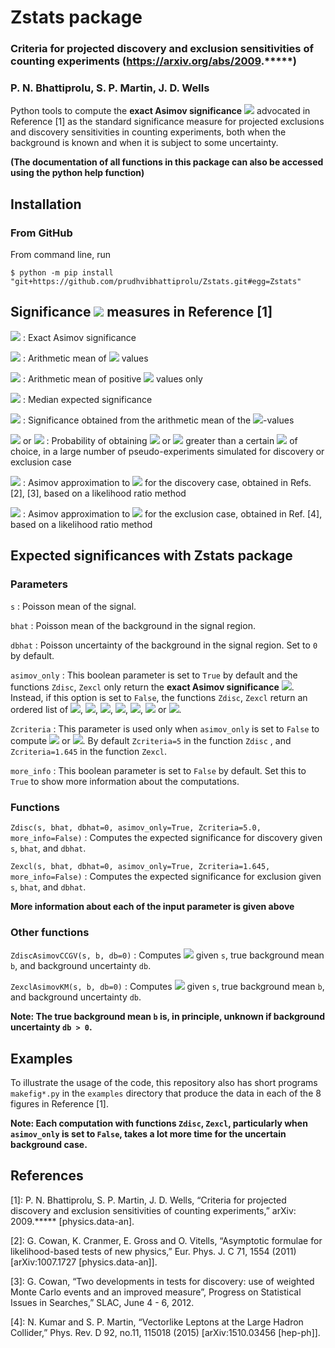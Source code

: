 # Zstats package
### Criteria for projected discovery and exclusion sensitivities of counting experiments (https://arxiv.org/abs/2009.*****)
### P. N. Bhattiprolu, S. P. Martin, J. D. Wells

Python tools to compute the **exact Asimov significance** <img src="https://latex.codecogs.com/gif.latex?Z^\textrm{A}"> advocated in Reference [1] as the standard significance measure for projected exclusions and discovery sensitivities in counting experiments, both when the background is known and when it is subject to some uncertainty.

**(The documentation of all functions in this package can also be accessed using the python help function)**

## Installation

### From GitHub
From command line, run

    $ python -m pip install "git+https://github.com/prudhvibhattiprolu/Zstats.git#egg=Zstats"

## Significance <img src="https://latex.codecogs.com/gif.latex?(Z)"> measures in Reference [1]

<img src="https://latex.codecogs.com/gif.latex?Z^\textrm{A}"> : Exact Asimov significance

<img src="https://latex.codecogs.com/gif.latex?Z^\textrm{mean}"> : Arithmetic mean of <img src="https://latex.codecogs.com/gif.latex?Z"> values

<img src="https://latex.codecogs.com/gif.latex?Z^\textrm{mean}(Z>0)"> : Arithmetic mean of positive <img src="https://latex.codecogs.com/gif.latex?Z"> values only 

<img src="https://latex.codecogs.com/gif.latex?Z^\textrm{med}"> : Median expected significance

<img src="https://latex.codecogs.com/gif.latex?Z^{p\,\textrm{mean}}"> : Significance obtained from the arithmetic mean of the <img src="https://latex.codecogs.com/gif.latex?p">-values

<img src="https://latex.codecogs.com/gif.latex?P(Z_\textrm{disc}>Z)"> or <img src="https://latex.codecogs.com/gif.latex?P(Z_\textrm{excl}>Z)"> : Probability of obtaining <img src="https://latex.codecogs.com/gif.latex?Z_\textrm{disc}"> or <img src="https://latex.codecogs.com/gif.latex?Z_\textrm{excl}"> greater than a certain <img src="https://latex.codecogs.com/gif.latex?Z"> of choice, in a large number of pseudo-experiments simulated for discovery or exclusion case
 
<img src="https://latex.codecogs.com/gif.latex?Z^\textrm{CCGV}_\textrm{disc}"> : Asimov approximation to <img src="https://latex.codecogs.com/gif.latex?Z^\textrm{med}"> for the discovery case, obtained in Refs. [2], [3], based on a likelihood ratio method

<img src="https://latex.codecogs.com/gif.latex?Z^\textrm{KM}_\textrm{excl}"> : Asimov approximation to <img src="https://latex.codecogs.com/gif.latex?Z^\textrm{med}"> for the exclusion case, obtained in Ref. [4], based on a likelihood ratio method

## Expected significances with Zstats package

### Parameters

`s` : Poisson mean of the signal.

`bhat` : Poisson mean of the background in the signal region.

`dbhat` : Poisson uncertainty of the background in the signal region. Set to `0` by default.

`asimov_only` :  This boolean parameter is set to `True` by default and the functions `Zdisc`, `Zexcl` only return the **exact Asimov significance** <img src="https://latex.codecogs.com/gif.latex?Z^\textrm{A}">. Instead, if this option is set to `False`, the functions `Zdisc`, `Zexcl` return an ordered list of <img src="https://latex.codecogs.com/gif.latex?Z^\textrm{A}">, <img src="https://latex.codecogs.com/gif.latex?Z^\textrm{mean}">, <img src="https://latex.codecogs.com/gif.latex?Z^\textrm{mean}(Z>0)">, <img src="https://latex.codecogs.com/gif.latex?Z^\textrm{med}">, <img src="https://latex.codecogs.com/gif.latex?Z^{p\,\textrm{mean}}">, <img src="https://latex.codecogs.com/gif.latex?P(Z_\textrm{disc}>\textrm{Zcriteria})"> or <img src="https://latex.codecogs.com/gif.latex?P(Z_\textrm{excl}>\textrm{Zcriteria})">.

`Zcriteria` : This parameter is used only when `asimov_only` is set to `False` to compute <img src="https://latex.codecogs.com/gif.latex?P(Z_\textrm{disc}>\textrm{Zcriteria})"> or <img src="https://latex.codecogs.com/gif.latex?P(Z_\textrm{excl}>\textrm{Zcriteria})">. By default `Zcriteria=5` in the function `Zdisc` , and `Zcriteria=1.645` in the function `Zexcl`.

`more_info` : This boolean parameter is set to `False` by default. Set this to `True` to show more information about the computations.


### Functions

`Zdisc(s, bhat, dbhat=0, asimov_only=True, Zcriteria=5.0, more_info=False)` : Computes the expected significance for discovery given `s`, `bhat`, and `dbhat`. 

`Zexcl(s, bhat, dbhat=0, asimov_only=True, Zcriteria=1.645, more_info=False)` : Computes the expected significance for exclusion given `s`, `bhat`, and `dbhat`.

**More information about each of the input parameter is given above**

### Other functions

`ZdiscAsimovCCGV(s, b, db=0)` : Computes <img src="https://latex.codecogs.com/gif.latex?Z^\textrm{CCGV}_\textrm{disc}"> given `s`, true background mean `b`, and background uncertainty `db`.

`ZexclAsimovKM(s, b, db=0)` :  Computes <img src="https://latex.codecogs.com/gif.latex?Z^\textrm{KM}_\textrm{excl}"> given `s`, true background mean `b`, and background uncertainty `db`.

**Note: The true background mean `b` is, in principle, unknown if background uncertainty `db > 0`.**

## Examples

To illustrate the usage of the code, this repository also has short programs `makefig*.py` in the `examples` directory that produce the data in each of the 8 figures in Reference [1].

**Note: Each computation with functions `Zdisc`, `Zexcl`, particularly when `asimov_only` is set to `False`, takes a lot more time for the uncertain background case.**

## References

[1]: P. N. Bhattiprolu, S. P. Martin, J. D. Wells, “Criteria for projected discovery and exclusion sensitivities of counting experiments,” arXiv: 2009.***** [physics.data-an].

[2]: G. Cowan, K. Cranmer, E. Gross and O. Vitells, “Asymptotic formulae for likelihood-based tests of new physics,” Eur. Phys. J. C 71, 1554 (2011) [arXiv:1007.1727 [physics.data-an]].

[3]: G. Cowan, “Two developments in tests for discovery: use of weighted Monte Carlo events and an improved measure”, Progress on Statistical Issues in Searches,” SLAC, June 4 - 6, 2012.

[4]: N. Kumar and S. P. Martin, “Vectorlike Leptons at the Large Hadron Collider,” Phys. Rev. D 92, no.11, 115018 (2015) [arXiv:1510.03456 [hep-ph]].
